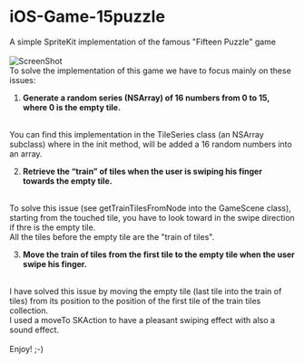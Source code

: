 # iOS-Game-15puzzle
A simple SpriteKit implementation of the famous "Fifteen Puzzle" game
<br/>
<br/>
![ScreenShot](https://raw.github.com/alchimya/iOS-Game-15puzzle/master/screenshots/iOS-Game-15puzzle.gif)
<br/>
To solve the implementation of this game we have to focus mainly on these issues:
<br/>

1) <b>Generate a random series (NSArray) of 16 numbers from 0 to 15, where 0 is the empty tile.</b>
<br/>
You can find this implementation in the TileSeries class (an NSArray subclass) where in the init method,
will be added a 16 random numbers into an array.

2) <b>Retrieve the “train” of tiles when the user is swiping his finger towards the empty tile.</b>
<br/>
To solve this issue (see getTrainTilesFromNode into the GameScene class), starting from the touched tile, you have
to look toward in the swipe direction if thre is the empty tile.
<br/>
All the tiles before the empty tile are the "train of tiles".

3) <b>Move the train of tiles from the first tile to the empty tile when the user swipe his finger.</b>
<br/>
I have solved this issue by moving the empty tile (last tile into the train of tiles) 
from its position to the position of the first tile of the train tiles collection.
<br>
I used a moveTo SKAction to have a pleasant swiping effect with also a sound effect.
<br>
<br>
Enjoy!
;-)
